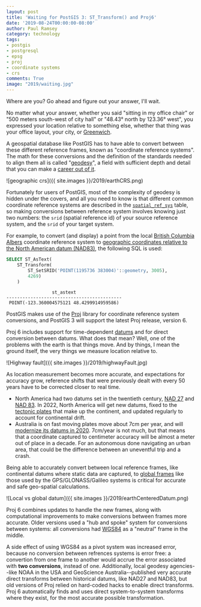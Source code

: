 ```yaml
---
layout: post
title: 'Waiting for PostGIS 3: ST_Transform() and Proj6'
date: '2019-08-24T00:00:00-08:00'
author: Paul Ramsey
category: technology
tags:
- postgis
- postgresql
- epsg
- proj
- coordinate systems
- crs
comments: True
image: "2019/waiting.jpg"
---
```


Where are you? Go ahead and figure out your answer, I'll wait.

No matter what your answer, whether you said "sitting in my office chair" or "500 meters south-west of city hall" or "48.43° north by 123.36° west", you expressed your location relative to something else, whether that thing was your office layout, your city, or [Greenwich](https://en.wikipedia.org/wiki/Prime_meridian_(Greenwich)).

A geospatial database like PostGIS has to have able to convert between these different reference frames, known as "coordinate reference systems". The math for these conversions and the definition of the standards needed to align them all is called "[geodesy](https://en.wikipedia.org/wiki/Geodesy)", a field with sufficient depth and detail that you can make a [career out of it](https://oceanservice.noaa.gov/facts/geodesist.html).

![geographic crs]({{ site.images }}/2019/earthCRS.png)

Fortunately for users of PostGIS, most of the complexity of geodesy is hidden under the covers, and all you need to know is that different common coordinate reference systems are described in the [`spatial_ref_sys`](https://postgis.net/docs/using_postgis_dbmanagement.html#spatial_ref_sys) table, so making conversions between reference system involves knowing just two numbers: the `srid` (spatial reference id) of your source reference system, and the `srid` of your target system.

For example, to convert (and display) a point from the local [British Columbia Albers](http://epsg.io/3005) coordinate reference system to [geographic coordinates relative to the North American datum (NAD83)](http://epsg.io/4269), the following SQL is used:

```sql
SELECT ST_AsText(
    ST_Transform(
        ST_SetSRID('POINT(1195736 383004)'::geometry, 3005),
        4269)
    )
```

```
                 st_astext                 
-------------------------------------------
 POINT(-123.360004575121 48.4299914959586)
```

PostGIS makes use of the [Proj](https://proj.org/) library for coordinate reference system conversions, and PostGIS 3 will support the latest Proj release, version 6. 

Proj 6 includes support for time-dependent [datums](https://www.icsm.gov.au/education/fundamentals-mapping/datums/datums-explained-more-detail) and for direct conversion between datums. What does that mean? Well, one of the problems with the earth is that things move. And by things, I mean the ground itself, the very things we measure location relative to.

![Highway fault]({{ site.images }}/2019/highwayFault.jpg)

As location measurement becomes more accurate, and expectations for accuracy grow, reference shifts that were previously dealt with every 50 years have to be corrected closer to real time.

* North America had two datums set in the twentieth century, [NAD 27](https://en.wikipedia.org/wiki/North_American_Datum#North_American_Datum_of_1927) and [NAD 83](https://en.wikipedia.org/wiki/North_American_Datum#North_American_Datum_of_1983). In 2022, North America will get new datums, fixed to the [tectonic plates](https://www.ngs.noaa.gov/datums/newdatums/naming-convention.shtml) that make up the continent, and updated regularly to account for continental drift.
* Australia is on fast moving plates move about 7cm per year, and will [modernize its datums in 2020](https://www.ga.gov.au/scientific-topics/positioning-navigation/datum-modernisation). 7cm/year is not much, but that means that a coordinate captured to centimeter accuracy will be almost a meter out of place in a decade. For an autonomous done navigating an urban area, that could be the difference between an uneventful trip and a crash.

Being able to accurately convert between local reference frames, like continental datums where static data are captured, to [global frames](https://en.wikipedia.org/wiki/World_Geodetic_System) like those used by the GPS/GLONASS/Galileo systems is critical for accurate and safe geo-spatial calculations. 

![Local vs global datum]({{ site.images }}/2019/earthCenteredDatum.png)

Proj 6 combines updates to handle the new frames, along with computational improvements to make conversions between frames more accurate. Older versions used a "hub and spoke" system for conversions between systems: all conversions had [WGS84](https://en.wikipedia.org/wiki/World_Geodetic_System) as a "neutral" frame in the middle. 

A side effect of using WGS84 as a pivot system was increased error, because no conversion between refrences systems is error free: a convertion from one frame to another would accrue the error associated with **two conversions**, instead of one. Additionally, local geodesy agencies--like NOAA in the USA and GeoScience Australia--published very accurate direct transforms between historical datums, like NAD27 and NAD83, but old versions of Proj relied on hard-coded hacks to enable direct transforms. Proj 6 automatically finds and uses direct system-to-system transforms where they exist, for the most accurate possible transformation.

